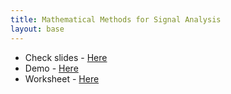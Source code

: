 ```yaml
---
title: Mathematical Methods for Signal Analysis
layout: base
---
```




<ul>
  <li>Check slides -   <a href="Introduction_to_Statistics.pdf" target="_blank">Here </a></li>
  <li>Demo - <a href="https://nikeshbajaj.github.io/teaching/stats_demo" target="_blank">Here </a></li>
  <li>Worksheet - <a href="https://nikeshbajaj.github.io/teaching/spss_session/WorkSheet_SPSS_Session.pdf" target="_blank">Here </a></li>
</ul>
